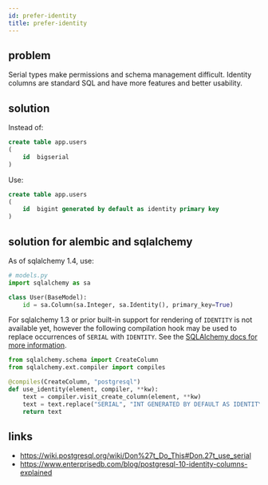 ```yaml
---
id: prefer-identity
title: prefer-identity
---
```


## problem

Serial types make permissions and schema management difficult. Identity columns are standard SQL and have more features and better usability.

## solution

Instead of:

```sql
create table app.users
(
    id  bigserial
)
```

Use:

```sql
create table app.users
(
    id  bigint generated by default as identity primary key
)
```

## solution for alembic and sqlalchemy

As of sqlalchemy 1.4, use:

```python
# models.py
import sqlalchemy as sa

class User(BaseModel):
    id = sa.Column(sa.Integer, sa.Identity(), primary_key=True)
```


For sqlalchemy 1.3 or prior built-in support for rendering of `IDENTITY` is not available yet, 
however the following compilation hook may be used to replace occurrences of `SERIAL` with `IDENTITY`. See the [SQLAlchemy docs for more information](https://docs.sqlalchemy.org/en/13/dialects/postgresql.html#postgresql-10-identity-columns).

```python
from sqlalchemy.schema import CreateColumn
from sqlalchemy.ext.compiler import compiles

@compiles(CreateColumn, "postgresql")
def use_identity(element, compiler, **kw):
    text = compiler.visit_create_column(element, **kw)
    text = text.replace("SERIAL", "INT GENERATED BY DEFAULT AS IDENTITY")
    return text
```


## links

- https://wiki.postgresql.org/wiki/Don%27t_Do_This#Don.27t_use_serial
- https://www.enterprisedb.com/blog/postgresql-10-identity-columns-explained
